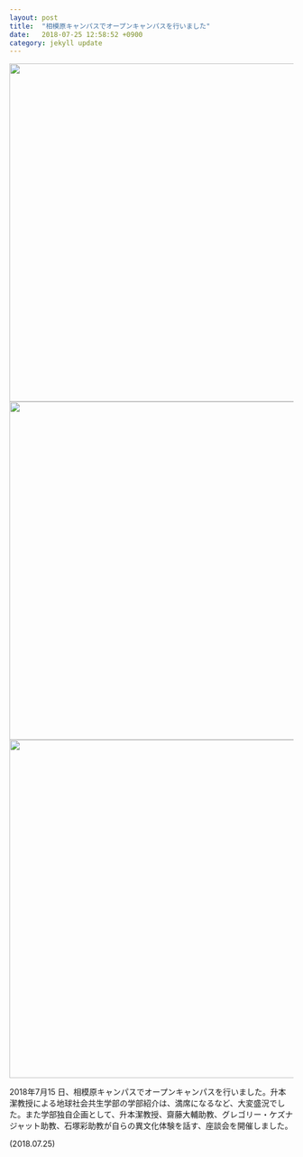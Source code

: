 ```yaml
---
layout: post
title:  "相模原キャンパスでオープンキャンパスを行いました"
date:   2018-07-25 12:58:52 +0900
category: jekyll update
---
```


<img src="http://www.gsc.aoyama.ac.jp/assets/images/news/OC_IMG_0905.JPG" width="600">
<img src="http://www.gsc.aoyama.ac.jp/assets/images/news/OC_IMG_0907.JPG" width="600">
<img src="http://www.gsc.aoyama.ac.jp/assets/images/news/OC_IMG_0908.JPG" width="600">

2018年7月15 日、相模原キャンパスでオープンキャンパスを行いました。升本潔教授による地球社会共生学部の学部紹介は、満席になるなど、大変盛況でした。また学部独自企画として、升本潔教授、齋藤大輔助教、グレゴリー・ケズナジャット助教、石塚彩助教が自らの異文化体験を話す、座談会を開催しました。

(2018.07.25)

[jekyll-docs]: https://jekyllrb.com/docs/home
[jekyll-gh]:   https://github.com/jekyll/jekyll
[jekyll-talk]: https://talk.jekyllrb.com/
